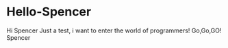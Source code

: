 # Hello-Spencer
Hi Spencer
Just a test, i want to enter the world of programmers!
Go,Go,GO! Spencer

